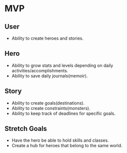 # MVP

## User
* Ability to create heroes and stories.

## Hero
* Ability to grow stats and levels depending on daily activities/accomplishments.
* Ability to save daily journals(memoir).

## Story
* Ability to create goals(destinations).
* Ability to create constraints(monsters).
* Ability to keep track of deadlines for specific goals.

## Stretch Goals
* Have the hero be able to hold skills and classes.
* Create a hub for heroes that belong to the same world.
